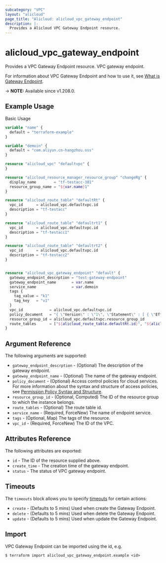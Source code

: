 ```yaml
---
subcategory: "VPC"
layout: "alicloud"
page_title: "Alicloud: alicloud_vpc_gateway_endpoint"
description: |-
  Provides a Alicloud VPC Gateway Endpoint resource.
---
```


# alicloud_vpc_gateway_endpoint

Provides a VPC Gateway Endpoint resource. VPC gateway endpoint.

For information about VPC Gateway Endpoint and how to use it, see [What is Gateway Endpoint](https://www.alibabacloud.com/help/en/).

-> **NOTE:** Available since v1.208.0.

## Example Usage

Basic Usage

```terraform
variable "name" {
  default = "terraform-example"
}

variable "demoin" {
  default = "com.aliyun.cn-hangzhou.oss"
}

resource "alicloud_vpc" "defaultvpc" {
}

resource "alicloud_resource_manager_resource_group" "changeRg" {
  display_name        = "tf-testacc-381"
  resource_group_name = "${var.name}1"
}

resource "alicloud_route_table" "defaultRt" {
  vpc_id      = alicloud_vpc.defaultvpc.id
  description = "tf-testacc"
}

resource "alicloud_route_table" "defaultrt1" {
  vpc_id      = alicloud_vpc.defaultvpc.id
  description = "tf-testacc1"
}

resource "alicloud_route_table" "defaultrt2" {
  vpc_id      = alicloud_vpc.defaultvpc.id
  description = "tf-testacc2"
}


resource "alicloud_vpc_gateway_endpoint" "default" {
  gateway_endpoint_descrption = "test-gateway-endpoint"
  gateway_endpoint_name       = var.name
  service_name                = var.demoin
  tags {
    tag_value = "k1"
    tag_key   = "v1"
  }
  vpc_id            = alicloud_vpc.defaultvpc.id
  policy_document   = "{ \"Version\" : \"1\", \"Statement\" : [ { \"Effect\" : \"Allow\", \"Resource\" : [ \"*\" ], \"Action\" : [ \"*\" ], \"Principal\" : [ \"*\" ] } ] }"
  resource_group_id = alicloud_vpc.defaultvpc.resource_group_id
  route_tables      = ["${alicloud_route_table.defaultRt.id}", "${alicloud_route_table.defaultrt1.id}", "${alicloud_route_table.defaultrt2.id}"]
}
```

## Argument Reference

The following arguments are supported:
* `gateway_endpoint_descrption` - (Optional) The description of the gateway endpoint.
* `gateway_endpoint_name` - (Optional) The name of the gateway endpoint.
* `policy_document` - (Optional) Access control policies for cloud services. For more information about the syntax and structure of access policies, see [Permission Policy Syntax and Structure](https://help.aliyun.com/document_detail/93739.html).
* `resource_group_id` - (Optional, Computed) The ID of the resource group to which the instance belongs.
* `route_tables` - (Optional) The route table id.
* `service_name` - (Required, ForceNew) The name of endpoint service.
* `tags` - (Optional, Map) The tags of the resource.
* `vpc_id` - (Required, ForceNew) The ID of the VPC.

## Attributes Reference

The following attributes are exported:
* `id` - The ID of the resource supplied above.
* `create_time` - The creation time of the gateway endpoint.
* `status` - The status of VPC gateway endpoint.

## Timeouts

The `timeouts` block allows you to specify [timeouts](https://www.terraform.io/docs/configuration-0-11/resources.html#timeouts) for certain actions:
* `create` - (Defaults to 5 mins) Used when create the Gateway Endpoint.
* `delete` - (Defaults to 5 mins) Used when delete the Gateway Endpoint.
* `update` - (Defaults to 5 mins) Used when update the Gateway Endpoint.

## Import

VPC Gateway Endpoint can be imported using the id, e.g.

```shell
$ terraform import alicloud_vpc_gateway_endpoint.example <id>
```